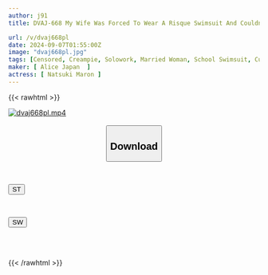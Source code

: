 ```yaml
---
author: j91
title: DVAJ-668 My Wife Was Forced To Wear A Risque Swimsuit And Couldn't Avoid Being Watched By Her Boss, Who Was Fondling Her And Teasing Her, And She Was Shot Deep Inside Her Vagina And Drowned In A Bottomless Swamp Of Sex. Maron Natsuki

url: /v/dvaj668pl
date: 2024-09-07T01:55:00Z
image: "dvaj668pl.jpg"
tags: [Censored, Creampie, Solowork, Married Woman, School Swimsuit, Cuckold	]
maker: [ Alice Japan  ]
actress: [ Natsuki Maron ]
---
```



{{< rawhtml >}}

<div class="video" data-videoid="7zLj2yaDLYuAjrz">
    <a href="javascript:;">
        <img src="/v/dvaj668pl/dvaj668pl.jpg" width="WIDTH" height="HEIGHT" alt="dvaj668pl.mp4" loading="lazy">
    </a>
</div>

<script type="text/javascript" src="https://j91.asia/asset/on-demand-st.js"></script>

<br>
  <link rel="stylesheet" href="https://j91.asia/asset/bs5.css">
  
  <center>
  <button class="btn btn-primary" type="button" data-bs-toggle="collapse" data-bs-target=".multi-collapse" aria-expanded="false" aria-controls="multiCollapseExample1 multiCollapseExample2"><h2>Download</h2></button></center>
</p>
<div class="row">
  <div class="col">
    <div class="collapse multi-collapse" id="multiCollapseExample1">
      <div class="card card-body">
	      	      <br>
<div class="buttons">  
<p><a href="/v/dvaj668pl/st.html" target="_blank"><button class="btn-hover color-3"><i class="fa fa-download"></i> ST</button></a></p></div>
    </div>
  </div>
</div>
  <div class="col">
    <div class="collapse multi-collapse" id="multiCollapseExample2">
      <div class="card card-body">
	      <br>
<div class="buttons">
<p><a href="/v/dvaj668pl/sw.html" target="_blank"><button class="btn-hover color-2"><i class="fa fa-download"></i> SW</button></a></p></div>
<br><br>
      </div>
    </div>
  </div>
</div>

{{< /rawhtml >}}